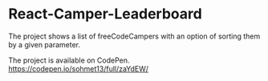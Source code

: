 # React-Camper-Leaderboard
The project shows a list of freeCodeCampers with an option of sorting them by a given parameter.

The project is available on CodePen. https://codepen.io/sohmet13/full/zaYdEW/
